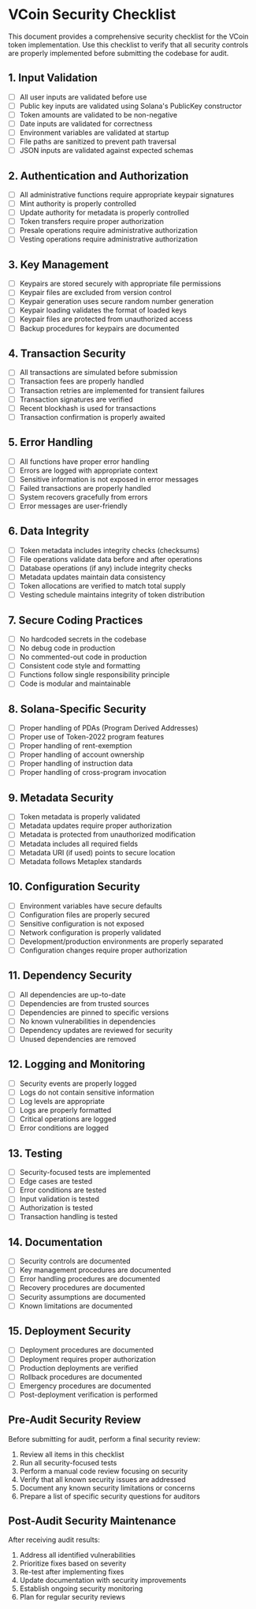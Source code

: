 # VCoin Security Checklist

This document provides a comprehensive security checklist for the VCoin token implementation. Use this checklist to verify that all security controls are properly implemented before submitting the codebase for audit.

## 1. Input Validation

- [ ] All user inputs are validated before use
- [ ] Public key inputs are validated using Solana's PublicKey constructor
- [ ] Token amounts are validated to be non-negative
- [ ] Date inputs are validated for correctness
- [ ] Environment variables are validated at startup
- [ ] File paths are sanitized to prevent path traversal
- [ ] JSON inputs are validated against expected schemas

## 2. Authentication and Authorization

- [ ] All administrative functions require appropriate keypair signatures
- [ ] Mint authority is properly controlled
- [ ] Update authority for metadata is properly controlled
- [ ] Token transfers require proper authorization
- [ ] Presale operations require administrative authorization
- [ ] Vesting operations require administrative authorization

## 3. Key Management

- [ ] Keypairs are stored securely with appropriate file permissions
- [ ] Keypair files are excluded from version control
- [ ] Keypair generation uses secure random number generation
- [ ] Keypair loading validates the format of loaded keys
- [ ] Keypair files are protected from unauthorized access
- [ ] Backup procedures for keypairs are documented

## 4. Transaction Security

- [ ] All transactions are simulated before submission
- [ ] Transaction fees are properly handled
- [ ] Transaction retries are implemented for transient failures
- [ ] Transaction signatures are verified
- [ ] Recent blockhash is used for transactions
- [ ] Transaction confirmation is properly awaited

## 5. Error Handling

- [ ] All functions have proper error handling
- [ ] Errors are logged with appropriate context
- [ ] Sensitive information is not exposed in error messages
- [ ] Failed transactions are properly handled
- [ ] System recovers gracefully from errors
- [ ] Error messages are user-friendly

## 6. Data Integrity

- [ ] Token metadata includes integrity checks (checksums)
- [ ] File operations validate data before and after operations
- [ ] Database operations (if any) include integrity checks
- [ ] Metadata updates maintain data consistency
- [ ] Token allocations are verified to match total supply
- [ ] Vesting schedule maintains integrity of token distribution

## 7. Secure Coding Practices

- [ ] No hardcoded secrets in the codebase
- [ ] No debug code in production
- [ ] No commented-out code in production
- [ ] Consistent code style and formatting
- [ ] Functions follow single responsibility principle
- [ ] Code is modular and maintainable

## 8. Solana-Specific Security

- [ ] Proper handling of PDAs (Program Derived Addresses)
- [ ] Proper use of Token-2022 program features
- [ ] Proper handling of rent-exemption
- [ ] Proper handling of account ownership
- [ ] Proper handling of instruction data
- [ ] Proper handling of cross-program invocation

## 9. Metadata Security

- [ ] Token metadata is properly validated
- [ ] Metadata updates require proper authorization
- [ ] Metadata is protected from unauthorized modification
- [ ] Metadata includes all required fields
- [ ] Metadata URI (if used) points to secure location
- [ ] Metadata follows Metaplex standards

## 10. Configuration Security

- [ ] Environment variables have secure defaults
- [ ] Configuration files are properly secured
- [ ] Sensitive configuration is not exposed
- [ ] Network configuration is properly validated
- [ ] Development/production environments are properly separated
- [ ] Configuration changes require proper authorization

## 11. Dependency Security

- [ ] All dependencies are up-to-date
- [ ] Dependencies are from trusted sources
- [ ] Dependencies are pinned to specific versions
- [ ] No known vulnerabilities in dependencies
- [ ] Dependency updates are reviewed for security
- [ ] Unused dependencies are removed

## 12. Logging and Monitoring

- [ ] Security events are properly logged
- [ ] Logs do not contain sensitive information
- [ ] Log levels are appropriate
- [ ] Logs are properly formatted
- [ ] Critical operations are logged
- [ ] Error conditions are logged

## 13. Testing

- [ ] Security-focused tests are implemented
- [ ] Edge cases are tested
- [ ] Error conditions are tested
- [ ] Input validation is tested
- [ ] Authorization is tested
- [ ] Transaction handling is tested

## 14. Documentation

- [ ] Security controls are documented
- [ ] Key management procedures are documented
- [ ] Error handling procedures are documented
- [ ] Recovery procedures are documented
- [ ] Security assumptions are documented
- [ ] Known limitations are documented

## 15. Deployment Security

- [ ] Deployment procedures are documented
- [ ] Deployment requires proper authorization
- [ ] Production deployments are verified
- [ ] Rollback procedures are documented
- [ ] Emergency procedures are documented
- [ ] Post-deployment verification is performed

## Pre-Audit Security Review

Before submitting for audit, perform a final security review:

1. Review all items in this checklist
2. Run all security-focused tests
3. Perform a manual code review focusing on security
4. Verify that all known security issues are addressed
5. Document any known security limitations or concerns
6. Prepare a list of specific security questions for auditors

## Post-Audit Security Maintenance

After receiving audit results:

1. Address all identified vulnerabilities
2. Prioritize fixes based on severity
3. Re-test after implementing fixes
4. Update documentation with security improvements
5. Establish ongoing security monitoring
6. Plan for regular security reviews 